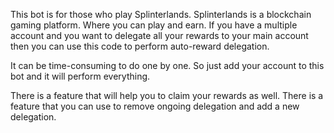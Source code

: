 This bot is for those who play Splinterlands. Splinterlands is a blockchain gaming platform. Where you can play and earn. If you have a multiple account and you want to delegate all your rewards to your main account then you can use this code to perform auto-reward delegation. 

It can be time-consuming to do one by one. So just add your account to this bot and it will perform everything. 

There is a feature that will help you to claim your rewards as well. 
There is a feature that you can use to remove ongoing delegation and add a new delegation.  

